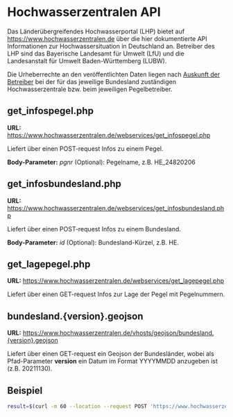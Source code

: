 # Hochwasserzentralen API

Das Länderübergreifendes Hochwasserportal (LHP) bietet auf https://www.hochwasserzentralen.de über die hier dokumentierte API Informationen zur Hochwassersituation in Deutschland an. Betreiber des LHP sind das Bayerische Landesamt für Umwelt (LfU) und die Landesanstalt für Umwelt Baden-Württemberg (LUBW).

Die Urheberrechte an den veröffentlichten Daten liegen nach [Auskunft der Betreiber](https://www.hochwasserzentralen.de/impressum) bei der für das jeweilige Bundesland zuständigen Hochwasserzentrale bzw. beim jeweiligen Pegelbetreiber.


## get_infospegel.php

**URL:** https://www.hochwasserzentralen.de/webservices/get_infospegel.php

Liefert über einen POST-request Infos zu einem Pegel.


**Body-Parameter:** *pgnr* (Optional): Pegelname, z.B. HE_24820206


## get_infosbundesland.php

**URL:** https://www.hochwasserzentralen.de/webservices/get_infosbundesland.php

Liefert über einen POST-request Infos zu einem Bundesland. 

 
**Body-Parameter:** *id* (Optional): Bundesland-Kürzel, z.B. HE.


## get_lagepegel.php

**URL:** https://www.hochwasserzentralen.de/webservices/get_lagepegel.php

Liefert über einen GET-request Infos zur Lage der Pegel mit Pegelnummern.



## bundesland.{version}.geojson

**URL:** https://www.hochwasserzentralen.de/vhosts/geojson/bundesland.{version}.geojson

Liefert über einen GET-request ein Geojson der Bundesländer, wobei als Pfad-Parameter **version** ein Datum im Format YYYYMMDD anzugeben ist (z.B. 20211130).


## Beispiel

```bash
result=$(curl -m 60 --location --request POST 'https://www.hochwasserzentralen.de/webservices/get_infospegel.php' \--form 'pgnr="HE_24820206"')
```

